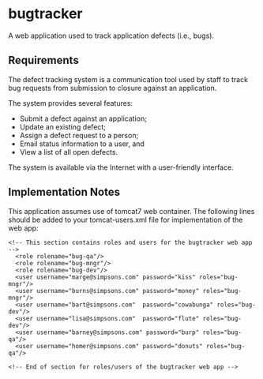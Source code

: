 bugtracker
==========

A web application used to track application defects (i.e., bugs).

Requirements
------------

The defect tracking system is a communication tool used by staff to track bug requests from
submission to closure against an application.

The system provides several features:

 * Submit a defect against an application;
 * Update an existing defect;
 * Assign a defect request to a person;
 * Email status information to a user, and
 * View a list of all open defects.

The system is available via the Internet with a user-friendly interface.

Implementation Notes
--------------------

This application assumes use of tomcat7 web container. The following lines should be added to your
tomcat-users.xml file for implementation of the web app:

    <!-- This section contains roles and users for the bugtracker web app -->
      <role rolename="bug-qa"/>
      <role rolename="bug-mngr"/>
      <role rolename="bug-dev"/>
      <user username="marge@simpsons.com" password="kiss" roles="bug-mngr"/>
      <user username="burns@simpsons.com" password="money" roles="bug-mngr"/>
      <user username="bart@simpsons.com"  password="cowabunga" roles="bug-dev"/>
      <user username="lisa@simpsons.com"  password="flute" roles="bug-dev"/>
      <user username="barney@simpsons.com" password="burp" roles="bug-qa"/>
      <user username="homer@simpsons.com" password="donuts" roles="bug-qa"/>

    <!-- End of section for roles/users of the bugtracker web app -->

